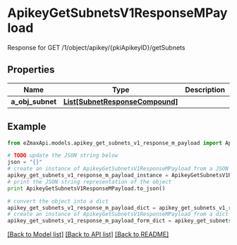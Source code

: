 # ApikeyGetSubnetsV1ResponseMPayload

Response for GET /1/object/apikey/{pkiApikeyID}/getSubnets

## Properties

Name | Type | Description | Notes
------------ | ------------- | ------------- | -------------
**a_obj_subnet** | [**List[SubnetResponseCompound]**](SubnetResponseCompound.md) |  | 

## Example

```python
from eZmaxApi.models.apikey_get_subnets_v1_response_m_payload import ApikeyGetSubnetsV1ResponseMPayload

# TODO update the JSON string below
json = "{}"
# create an instance of ApikeyGetSubnetsV1ResponseMPayload from a JSON string
apikey_get_subnets_v1_response_m_payload_instance = ApikeyGetSubnetsV1ResponseMPayload.from_json(json)
# print the JSON string representation of the object
print ApikeyGetSubnetsV1ResponseMPayload.to_json()

# convert the object into a dict
apikey_get_subnets_v1_response_m_payload_dict = apikey_get_subnets_v1_response_m_payload_instance.to_dict()
# create an instance of ApikeyGetSubnetsV1ResponseMPayload from a dict
apikey_get_subnets_v1_response_m_payload_form_dict = apikey_get_subnets_v1_response_m_payload.from_dict(apikey_get_subnets_v1_response_m_payload_dict)
```
[[Back to Model list]](../README.md#documentation-for-models) [[Back to API list]](../README.md#documentation-for-api-endpoints) [[Back to README]](../README.md)


